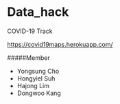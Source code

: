# Data_hack
COVID-19 Track

https://covid19maps.herokuapp.com/

#####Member
* Yongsung Cho
* Hongyiel Suh
* Hajong Lim
* Dongwoo Kang
